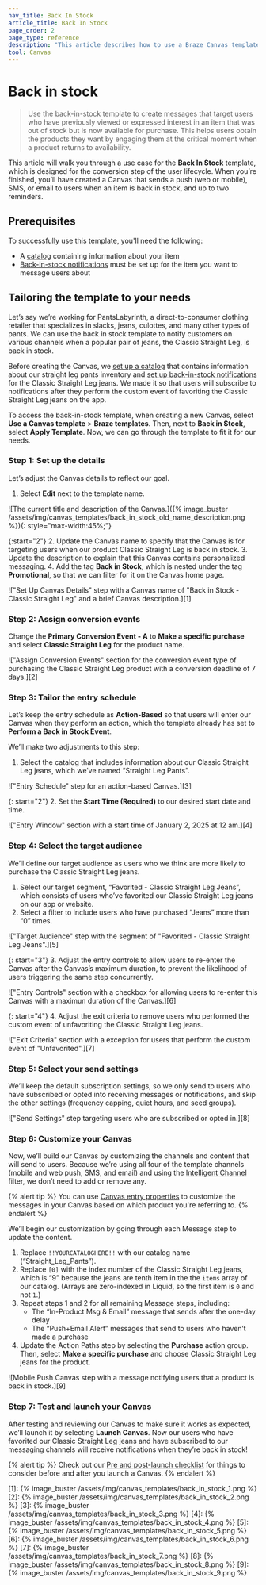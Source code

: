 ```yaml
---
nav_title: Back In Stock
article_title: Back In Stock
page_order: 2
page_type: reference
description: "This article describes how to use a Braze Canvas template to drive purchases by notifying your users when an item is back in stock with personalized messaging."
tool: Canvas
---
```


# Back in stock

> Use the back-in-stock template to create messages that target users who have previously viewed or expressed interest in an item that was out of stock but is now available for purchase. This helps users obtain the products they want by engaging them at the critical moment when a product returns to availability.

This article will walk you through a use case for the **Back In Stock** template, which is designed for the conversion step of the user lifecycle. When you’re finished, you’ll have created a Canvas that sends a push (web or mobile), SMS, or email to users when an item is back in stock, and up to two reminders.

## Prerequisites

To successfully use this template, you'll need the following:

- A [catalog]({{site.baseurl}}/user_guide/personalization_and_dynamic_content/catalogs/catalog) containing information about your item
- [Back-in-stock notifications]({{site.baseurl}}/user_guide/personalization_and_dynamic_content/catalogs/catalog_triggers/back_in_stock_notifications/#how-back-in-stock-notifications-work) must be set up for the item you want to message users about

## Tailoring the template to your needs

Let’s say we’re working for PantsLabyrinth, a direct-to-consumer clothing retailer that specializes in slacks, jeans, culottes, and many other types of pants. We can use the back in stock template to notify customers on various channels when a popular pair of jeans, the Classic Straight Leg, is back in stock.

Before creating the Canvas, we [set up a catalog]({{site.baseurl}}/user_guide/personalization_and_dynamic_content/catalogs/catalog) that contains information about our straight leg pants inventory and [set up back-in-stock notifications]({{site.baseurl}}/user_guide/personalization_and_dynamic_content/catalogs/catalog_triggers/back_in_stock_notifications/#setting-up-back-in-stock-notifications) for the Classic Straight Leg jeans. We made it so that users will subscribe to notifications after they perform the custom event of favoriting the Classic Straight Leg jeans on the app.

To access the back-in-stock template, when creating a new Canvas, select **Use a Canvas template** > **Braze templates**. Then, next to **Back in Stock**, select **Apply Template**. Now, we can go through the template to fit it for our needs.

### Step 1: Set up the details

Let’s adjust the Canvas details to reflect our goal.

1. Select **Edit** next to the template name.

![The current title and description of the Canvas.]({% image_buster /assets/img/canvas_templates/back_in_stock_old_name_description.png %}){: style="max-width:45%;"}

{:start="2"}
2. Update the Canvas name to specify that the Canvas is for targeting users when our product Classic Straight Leg is back in stock.
3. Update the description to explain that this Canvas contains personalized messaging.
4. Add the tag **Back in Stock**, which is nested under the tag **Promotional**, so that we can filter for it on the Canvas home page. 

!["Set Up Canvas Details" step with a Canvas name of "Back in Stock - Classic Straight Leg" and a brief Canvas description.][1]

### Step 2: Assign conversion events

Change the **Primary Conversion Event - A** to **Make a specific purchase** and select **Classic Straight Leg** for the product name.

!["Assign Conversion Events" section for the conversion event type of purchasing the Classic Straight Leg product with a conversion deadline of 7 days.][2]

### Step 3: Tailor the entry schedule

Let’s keep the entry schedule as **Action-Based** so that users will enter our Canvas when they perform an action, which the template already has set to **Perform a Back in Stock Event**.

We’ll make two adjustments to this step:

1. Select the catalog that includes information about our Classic Straight Leg jeans, which we’ve named “Straight Leg Pants”. 

!["Entry Schedule" step for an action-based Canvas.][3]

{: start="2"}
2. Set the **Start Time (Required)** to our desired start date and time.

!["Entry Window" section with a start time of January 2, 2025 at 12 am.][4]

### Step 4: Select the target audience

We’ll define our target audience as users who we think are more likely to purchase the Classic Straight Leg jeans.

1. Select our target segment, “Favorited - Classic Straight Leg Jeans”, which consists of users who’ve favorited our Classic Straight Leg jeans on our app or website.
2. Select a filter to include users who have purchased “Jeans” more than “0” times.

!["Target Audience" step with the segment of "Favorited - Classic Straight Leg Jeans".][5]

{: start="3"}
3. Adjust the entry controls to allow users to re-enter the Canvas after the Canvas’s maximum duration, to prevent the likelihood of users triggering the same step concurrently.

!["Entry Controls" section with a checkbox for allowing users to re-enter this Canvas with a maximun duration of the Canvas.][6]

{: start="4"}
4. Adjust the exit criteria to remove users who performed the custom event of unfavoriting the Classic Straight Leg jeans.

!["Exit Criteria" section with a exception for users that perform the custom event of "Unfavorited".][7]

### Step 5: Select your send settings

We’ll keep the default subscription settings, so we only send to users who have subscribed or opted into receiving messages or notifications, and skip the other settings (frequency capping, quiet hours, and seed groups).

!["Send Settings" step targeting users who are subscribed or opted in.][8]

### Step 6: Customize your Canvas

Now, we’ll build our Canvas by customizing the channels and content that will send to users. Because we’re using all four of the template channels (mobile and web push, SMS, and email) and using the [Intelligent Channel]({{site.baseurl}}/user_guide/brazeai/intelligence/intelligent_channel/) filter, we don’t need to add or remove any.

{% alert tip %}
You can use [Canvas entry properties]({{site.baseurl}}/user_guide/engagement_tools/canvas/create_a_canvas/canvas_entry_properties_event_properties/) to customize the messages in your Canvas based on which product you're referring to.
{% endalert %}

We’ll begin our customization by going through each Message step to update the content.

1. Replace `!!YOURCATALOGHERE!!` with our catalog name (“Straight_Leg_Pants”).
2. Replace `[0]` with the index number of the Classic Straight Leg jeans, which is “9” because the jeans are tenth item in the the `items` array of our catalog. (Arrays are zero-indexed in Liquid, so the first item is `0` and not `1`.)
3. Repeat steps 1 and 2 for all remaining Message steps, including:
    - The “In-Product Msg & Email” message that sends after the one-day delay
    - The “Push+Email Alert” messages that send to users who haven’t made a purchase
4. Update the Action Paths step by selecting the **Purchase** action group. Then, select **Make a specific purchase** and choose Classic Straight Leg jeans for the product.

![Mobile Push Canvas step with a message notifying users that a product is back in stock.][9]

### Step 7: Test and launch your Canvas

After testing and reviewing our Canvas to make sure it works as expected, we’ll launch it by selecting **Launch Canvas**. Now our users who have favorited our Classic Straight Leg jeans and have subscribed to our messaging channels will receive notifications when they’re back in stock!

{% alert tip %}
Check out our [Pre and post-launch checklist]({{site.baseurl}}/user_guide/engagement_tools/canvas/ideas_and_strategies/pre_post_launch_checklist/#things-to-consider-before-launch) for things to consider before and after you launch a Canvas.
{% endalert %}

[1]: {% image_buster /assets/img/canvas_templates/back_in_stock_1.png %}
[2]: {% image_buster /assets/img/canvas_templates/back_in_stock_2.png %}
[3]: {% image_buster /assets/img/canvas_templates/back_in_stock_3.png %}
[4]: {% image_buster /assets/img/canvas_templates/back_in_stock_4.png %}
[5]: {% image_buster /assets/img/canvas_templates/back_in_stock_5.png %}
[6]: {% image_buster /assets/img/canvas_templates/back_in_stock_6.png %}
[7]: {% image_buster /assets/img/canvas_templates/back_in_stock_7.png %}
[8]: {% image_buster /assets/img/canvas_templates/back_in_stock_8.png %}
[9]: {% image_buster /assets/img/canvas_templates/back_in_stock_9.png %}
